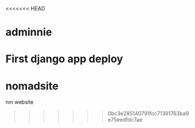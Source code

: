 <<<<<<< HEAD
# adminnie
First django app deploy
=======
# nomadsite
nm website
>>>>>>> 0bc3e285140791fcc71391763ba9e75eedfdc7ae
